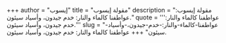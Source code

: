 +++
author = "إيسوب"
title = "مقولة إيسوب"
description = "مقولة إيسوب: عواطفنا كالماء والنار: خدم جيدون، وأسياد سيئون."
quote = '''عواطفنا كالماء والنار: خدم جيدون، وأسياد سيئون.'''
slug = "عواطفنا-كالماء-والنار:-خدم-جيدون،-وأسياد-سيئون"
+++
عواطفنا كالماء والنار: خدم جيدون، وأسياد سيئون.
